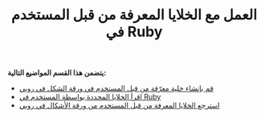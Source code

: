 ﻿---
title: العمل مع الخلايا المعرفة من قبل المستخدم في Ruby
type: docs
weight: 120
url: /ar/java/working-with-user-defined-cells-in-ruby/
---
**يتضمن هذا القسم المواضيع التالية:**

- [قم بإنشاء خلية معرّفة من قبل المستخدم في ورقة الشكل في روبي](/diagram/ar/java/create-user-defined-cell-in-the-shapesheet-in-ruby/)
- [اقرأ الخلايا المحددة بواسطة المستخدم في Ruby](https://docs.aspose.com/diagram/java/read-shape-s-user-defined-cells-in-ruby/)
- [استرجع الخلايا المعرفة من قبل المستخدم من ورقة الأشكال في روبي](/diagram/ar/java/retrieve-user-defined-cells-from-shapesheet-in-ruby/)
